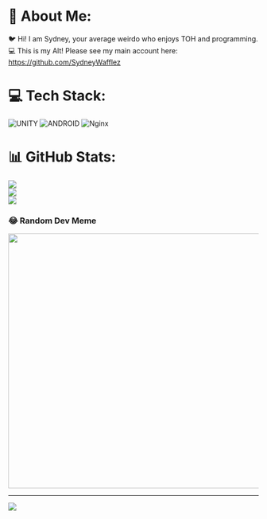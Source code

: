 # 💫 About Me:
🐦 Hi! I am Sydney, your average weirdo who enjoys TOH and programming.<br>💻 This is my Alt! Please see my main account here: https://github.com/SydneyWafflez


# 💻 Tech Stack:
![UNITY](https://img.shields.io/badge/Unity-%2320232a.svg?style=for-the-badge&logo=unity&logoColor=white) ![ANDROID](https://img.shields.io/badge/android-%2320232a.svg?style=for-the-badge&logo=android&logoColor=%a4c639) ![Nginx](https://img.shields.io/badge/nginx-%23009639.svg?style=for-the-badge&logo=nginx&logoColor=white)
# 📊 GitHub Stats:
![](https://github-readme-stats.vercel.app/api?username=FlapjackNoceda&theme=dark&hide_border=false&include_all_commits=true&count_private=true)<br/>
![](https://github-readme-streak-stats.herokuapp.com/?user=FlapjackNoceda&theme=dark&hide_border=false)<br/>
![](https://github-readme-stats.vercel.app/api/top-langs/?username=FlapjackNoceda&theme=dark&hide_border=false&include_all_commits=true&count_private=true&layout=compact)

### 😂 Random Dev Meme
<img src="https://rm.up.railway.app/" width="512px"/>

---
[![](https://visitcount.itsvg.in/api?id=FlapjackNoceda&icon=0&color=0)](https://visitcount.itsvg.in)

